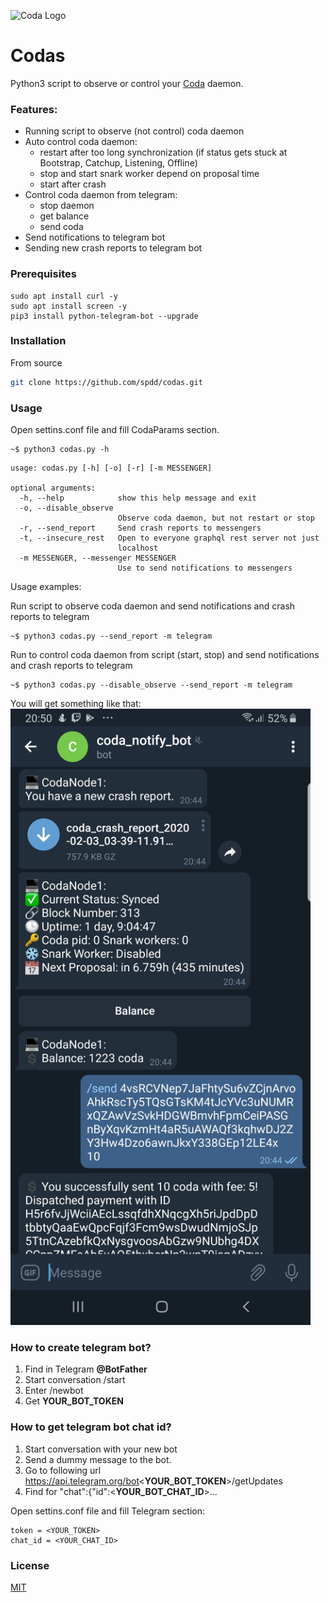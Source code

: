 ![Coda Logo](https://cdn.codaprotocol.com/v4/static/img/coda-logo.png)
# Codas
Python3 script to observe or control your [Coda](https://codaprotocol.com/docs/node-operator) daemon.

### Features:
- Running script to observe (not control) coda daemon
- Auto control coda daemon:
  - restart after too long synchronization (if status gets stuck at Bootstrap, Catchup, Listening, Offline)
  - stop and start snark worker depend on proposal time
  - start after crash
- Control coda daemon from telegram:
  - stop daemon
  - get balance
  - send coda
- Send notifications to telegram bot
- Sending new crash reports to telegram bot

### Prerequisites
```
sudo apt install curl -y
sudo apt install screen -y
pip3 install python-telegram-bot --upgrade
```

### Installation
From source
```bash
git clone https://github.com/spdd/codas.git
```

### Usage

Open settins.conf file and fill CodaParams section.

```
~$ python3 codas.py -h

```
```
usage: codas.py [-h] [-o] [-r] [-m MESSENGER]

optional arguments:
  -h, --help            show this help message and exit
  -o, --disable_observe
                        Observe coda daemon, but not restart or stop
  -r, --send_report     Send crash reports to messengers
  -t, --insecure_rest   Open to everyone graphql rest server not just
                        localhost
  -m MESSENGER, --messenger MESSENGER
                        Use to send notifications to messengers
```

Usage examples:

Run script to observe coda daemon and send notifications and crash reports to telegram
```
~$ python3 codas.py --send_report -m telegram
```

Run to control coda daemon from script (start, stop) and send notifications and crash reports to telegram
```
~$ python3 codas.py --disable_observe --send_report -m telegram
```
You will get something like that:
<img src="screenshot.jpg"  width="480" height="986">

### How to create telegram bot?
1. Find in Telegram **@BotFather** 
2. Start conversation /start
3. Enter /newbot
4. Get **YOUR_BOT_TOKEN**

### How to get telegram bot chat id?
1. Start conversation with your new bot
2. Send a dummy message to the bot.
3. Go to following url https://api.telegram.org/bot<**YOUR_BOT_TOKEN**>/getUpdates
4. Find for "chat":{"id":<**YOUR_BOT_CHAT_ID**>...

Open settins.conf file and fill Telegram section:
```
token = <YOUR_TOKEN>
chat_id = <YOUR_CHAT_ID>
```

### License
[MIT](https://choosealicense.com/licenses/mit/)
